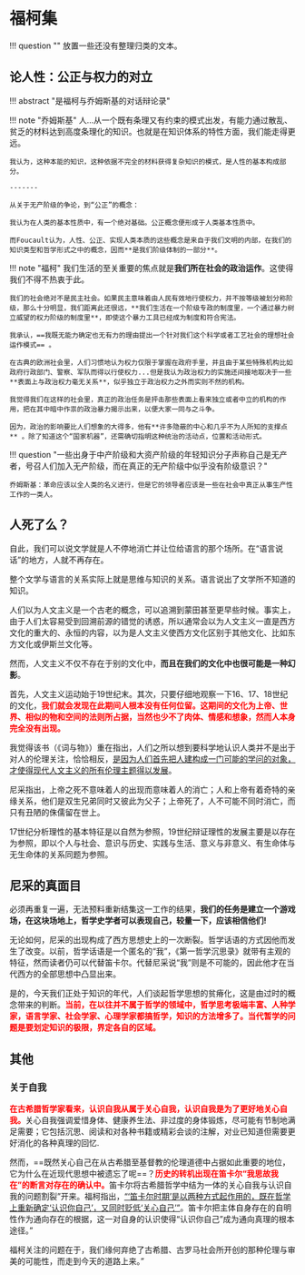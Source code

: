 # 福柯集

!!! question ""
    放置一些还没有整理归类的文本。

## 论人性：公正与权力的对立

!!! abstract "是福柯与乔姆斯基的对话辩论录"

!!! note "乔姆斯基"
    人...从一个既有条理又有约束的模式出发，有能力通过散乱、贫乏的材料达到高度条理化的知识。也就是在知识体系的特性方面，我们能走得更远。

    我认为，这种本能的知识，这种依据不完全的材料获得复杂知识的模式，是人性的基本构成部分。

    -------

    从关于无产阶级的争论，到“公正”的概念：

    我认为在人类的基本性质中，有一个绝对基础。公正概念便形成于人类基本性质中。

    而Foucault认为，人性、公正、实现人类本质的这些概念是来自于我们文明的内部，在我们的知识类型和哲学形式之中的概念，因而**是我们阶级体制的一部分**。

!!! note "福柯"
    我们生活的至关重要的焦点就是**我们所在社会的政治运作**。这使得我们不得不热衷于此。

    我们的社会绝对不是民主社会。如果民主意味着由人民有效地行使权力，并不按等级被划分称阶级，那么十分明显，我们距离此还很远，**我们生活在一个阶级专政的制度里，一个通过暴力树立威望的权力阶级的制度里**，即使这个暴力工具已经成为制度和符合宪法。

    我承认，==我既无能力确定也无有力的理由提出一个针对我们这个科学或者工艺社会的理想社会运作模式== 。

    在古典的欧洲社会里，人们习惯地认为权力仅限于掌握在政府手里，并且由于某些特殊机构比如政府行政部门、警察、军队而得以行使权力...但是我认为政治权力的实施还间接地取决于一些**表面上与政治权力毫无关系**，似乎独立于政治权力之外而实则不然的机构。

    我觉得我们在这样的社会里，真正的政治任务是抨击那些表面上看来独立或者中立的机构的作用，把在其中暗中作祟的政治暴力揭示出来，以便大家一同与之斗争。

    因为，政治的影响要比人们想象的大得多，他有**许多隐蔽的中心和几乎不为人所知的支撑点** 。除了知道这个“国家机器”，还需确切指明这种统治的活动点，位置和活动形式。


!!! question "一些出身于中产阶级和大资产阶级的年轻知识分子声称自己是无产者，号召人们加入无产阶级，而在真正的无产阶级中似乎没有阶级意识？"

    乔姆斯基：革命应该以全人类的名义进行，但是它的领导者应该是一些在社会中真正从事生产性工作的一类人。

## 人死了么？

自此，我们可以说文学就是人不停地消亡并让位给语言的那个场所。在“语言说话”的地方，人就不再存在。

整个文学与语言的关系实际上就是思维与知识的关系。语言说出了文学所不知道的知识。

人们以为人文主义是一个古老的概念，可以追溯到蒙田甚至更早些时候。事实上，由于人们太容易受到回溯前源的错觉的诱惑，所以通常会以为人文主义一直是西方文化的重大的、永恒的内容，以为是人文主义使西方文化区别于其他文化、比如东方文化或伊斯兰文化等。

然而，人文主义不仅不存在于别的文化中，**而且在我们的文化中也很可能是一种幻影**。

首先，人文主义运动始于19世纪末。其次，只要仔细地观察一下16、17、18世纪的文化，<span style="color:red;font-weight:bold">我们就会发现在此期间人根本没有任何位留。这期间的文化为上帝、世界、相似的物和空间的法则所占据，当然也少不了肉体、情感和想象，然而人本身完全没有出现。</span>

我觉得该书（《词与物》）重在指出，人们之所以想到要科学地认识人类并不是出于对人的伦理关注，恰恰相反，<u>是因为人们首先把人建构成一门可能的学问的对象，才使得现代人文主义的所有伦理主题得以发展</u>。

尼采指出，上帝之死不意味着人的出现而意味着人的消亡；人和上帝有着奇特的亲缘关系，他们是双生兄弟同时又彼此为父子；上帝死了，人不可能不同时消亡，而只有丑陋的侏儒留在世上。

17世纪分析理性的基本特征是以自然为参照，19世纪辩证理性的发展主要是以存在为参照，即以个人与社会、意识与历史、实践与生活、意义与非意义、有生命体与无生命体的关系同题为参照。



## 尼采的真面目

必须再重复一遍，无法预料重新结集这一工作的结果，**我们的任务是建立一个游戏场，在这块场地上，哲学史学者可以表现自己，较量一下，应该相信他们!**

无论如何，尼采的出现构成了西方思想史上的一次断裂。哲学话语的方式因他而发生了改变。以前，哲学话语是一个匿名的“我”，《第一哲学沉思录》就带有主观的特征，然而读者仍可以代替笛卡尔。代替尼采说“我”则是不可能的，因此他才在当代西方的全部思想中凸显出来。

是的，今天我们正处于知识的年代，人们谈起哲学思想的贫瘠化，这是由过时的概念带来的判断。<span style="color:red;font-weight:bold">当前，在以往并不属于哲学的领域中，哲学思考极端丰富、人种学家，语言学家、社会学家、心理学家都搞哲学，知识的方法增多了。当代暂学的问题是要划定知识的极限，界定各自的区域。</span>

## 其他

### 关于自我

<span style="color:red;font-weight:bold">在古希腊哲学家看来，认识自我从属于关心自我，认识自我是为了更好地关心自我。</span>关心自我强调爱惜身体、健康养生法、非过度的身体锻炼，尽可能有节制地满足需要；它包括沉思、阅读和对各种书籍或精彩会谈的注解，对业已知道但需要更好消化的各种真理的回忆.

然而，==既然关心自己在从古希腊至基督教的伦理道德中占据如此重要的地位，它为什么在近现代思想中被遗忘了呢==？<span style="color:red;font-weight:bold">历史的转机出现在笛卡尔“我思故我在”的断言对存在的确认中。</span>笛卡尔将古希腊哲学中结为一体的关心自我与认识自我的问题割裂”开来。福柯指出，<u>“‘笛卡尔时期’是以两种方式起作用的，既在哲学上重新确定‘认识你自己’，又同时贬低‘关心自己’”</u>。笛卡尔把主体自身存在的自明性作为通向存在的根据，这一对自身的认识使得“认识你自己”成为通向真理的根本途径。”

福柯关注的问题在于，我们缘何弃绝了古希腊、古罗马社会所开创的那种伦理与审美的可能性，而走到今天的道路上来。”

